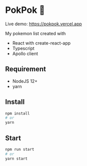 # PokPok 🐡

Live demo: https://pokpok.vercel.app

My pokemon list created with

- React with create-react-app
- Typescript
- Apollo client

## Requirement

- NodeJS 12+
- yarn

## Install

```sh
npm install
# or
yarn
```

## Start

```sh
npm run start
# or
yarn start
```
